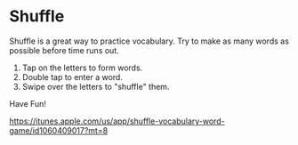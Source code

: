 # Shuffle

Shuffle is a great way to practice vocabulary. Try to make as many words as possible before time runs out.

1. Tap on the letters to form words. 
2. Double tap to enter a word.
3. Swipe over the letters to "shuffle" them.

Have Fun!

https://itunes.apple.com/us/app/shuffle-vocabulary-word-game/id1060409017?mt=8
